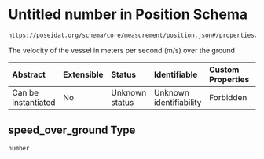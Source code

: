 # Untitled number in Position Schema

```txt
https://poseidat.org/schema/core/measurement/position.json#/properties/speed_over_ground
```

The velocity of the vessel in meters per second (m/s) over the ground

| Abstract            | Extensible | Status         | Identifiable            | Custom Properties | Additional Properties | Access Restrictions | Defined In                                                                      |
| :------------------ | :--------- | :------------- | :---------------------- | :---------------- | :-------------------- | :------------------ | :------------------------------------------------------------------------------ |
| Can be instantiated | No         | Unknown status | Unknown identifiability | Forbidden         | Allowed               | none                | [position.json*](schemas/core/measurement/position.json "open original schema") |

## speed_over_ground Type

`number`

